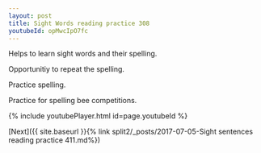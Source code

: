 ```yaml
---
layout: post
title: Sight Words reading practice 308
youtubeId: opMwcIpO7fc
---
```

 
 
Helps to learn sight words and their spelling.

Opportunitiy to repeat the spelling. 

Practice spelling. 
 
Practice for spelling bee competitions. 
 
{% include youtubePlayer.html id=page.youtubeId %}
 
 

[Next]({{ site.baseurl }}{% link  split2/_posts/2017-07-05-Sight sentences reading practice 411.md%})
 
